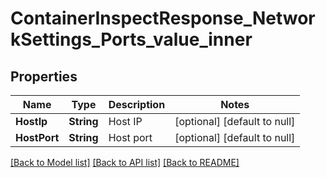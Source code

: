 # ContainerInspectResponse_NetworkSettings_Ports_value_inner
## Properties

| Name | Type | Description | Notes |
|------------ | ------------- | ------------- | -------------|
| **HostIp** | **String** | Host IP | [optional] [default to null] |
| **HostPort** | **String** | Host port | [optional] [default to null] |

[[Back to Model list]](../README.md#documentation-for-models) [[Back to API list]](../README.md#documentation-for-api-endpoints) [[Back to README]](../README.md)

